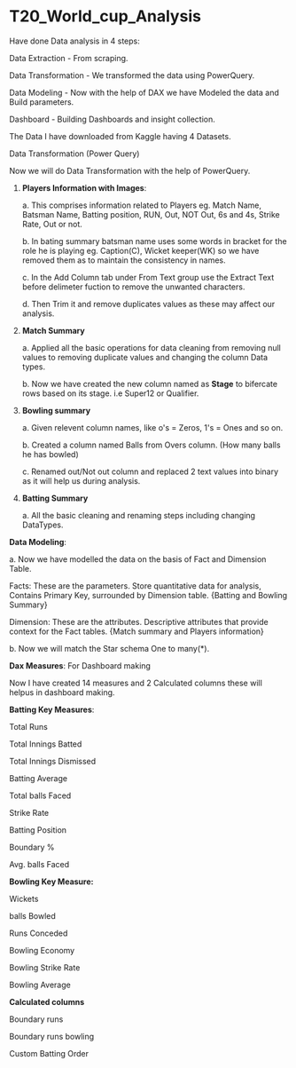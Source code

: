 # T20_World_cup_Analysis

Have done Data analysis in 4 steps:

Data Extraction - From scraping.

Data Transformation - We transformed the data using PowerQuery.

Data Modeling - Now with the help of DAX we have Modeled the data and Build parameters.

Dashboard - Building Dashboards and insight collection.

The Data I have downloaded from Kaggle having 4 Datasets.

Data Transformation (Power Query)

Now we will do Data Transformation with the help of PowerQuery.

1. **Players Information with Images**:
   
   a. This comprises information related to Players eg. Match Name, Batsman Name, Batting position, RUN, Out, NOT Out, 6s and 4s, Strike Rate, Out or not.
   
   b. In bating summary batsman name uses some words in bracket for the role he is playing eg. Caption(C), Wicket keeper(WK) so we have removed them as to maintain the 
      consistency in names.
   
   c. In the Add Column tab under From Text group use the Extract Text before delimeter fuction to remove the unwanted characters.
   
   d. Then Trim it and remove duplicates values as these may affect our analysis.
   
3. **Match Summary**
   
   a. Applied all the basic operations for data cleaning from removing null values to removing duplicate values and changing the column Data types.
   
   b. Now we have created the new column named as **Stage** to bifercate rows based on its stage. i.e Super12 or Qualifier.
   
5. **Bowling summary**
   
   a. Given relevent column names, like o's = Zeros, 1's = Ones and so on.
   
   b. Created a column named Balls from Overs column. (How many balls he has bowled)
   
   c. Renamed out/Not out column and replaced 2 text values into binary as it will help us during analysis.
   
7. **Batting Summary**
   
   a. All the basic cleaning and renaming steps including changing DataTypes.

**Data Modeling**:

a. Now we have modelled the data on the basis of Fact and Dimension Table.

   Facts: These are the parameters. Store quantitative data for analysis, Contains Primary Key, surrounded by Dimension table. {Batting and Bowling Summary}
   
   Dimension: These are the attributes. Descriptive attributes that provide context for the Fact tables. {Match summary and Players information}
   
b. Now we will match the Star schema One to many(*).

**Dax Measures**: For Dashboard making

Now I have created 14 measures and 2 Calculated columns these will helpus in dashboard making.

**Batting Key Measures**:

Total Runs

Total Innings Batted

Total Innings Dismissed

Batting Average

Total balls Faced

Strike Rate

Batting Position

Boundary %

Avg. balls Faced

**Bowling Key Measure:**

Wickets

balls Bowled

Runs Conceded

Bowling Economy

Bowling Strike Rate

Bowling Average

**Calculated columns**

Boundary runs

Boundary runs bowling

Custom Batting Order
